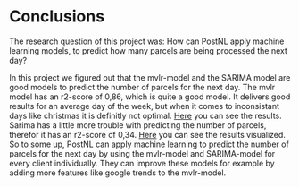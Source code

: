 # Conclusions

The research question of this project was: How can PostNL apply machine learning models, to predict how many parcels are being processed the next day? 

In this project we figured out that the mvlr-model and the SARIMA model are good models to predict the number of parcels for the next day. The mvlr model has an r2-score of 0,86, which is quite a good model. It delivers good results for an average day of the week, but when it comes to inconsistant days like christmas it is definitly not optimal. [Here](https://github.com/Laurinevdstolpe/minor-data-science/blob/main/research%20project/AFBEELDING%20CONCLUSIE.png) you can see the results. Sarima has a little more trouble with predicting the number of parcels, therefor it has an r2-score of 0,34. [Here](https://github.com/Laurinevdstolpe/minor-data-science/blob/main/research%20project/2021-01-12%20(16).png) you can see the results visualized. So to some up, PostNL can apply machine learning to predict the number of parcels for the next day by using the mvlr-model and SARIMA-model for every client individually. They can improve these models for example by adding more features like google trends to the mvlr-model. 




